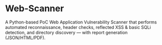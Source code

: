 # Web-Scanner
A Python-based PoC Web Application Vulnerability Scanner that performs automated reconnaissance, header checks, reflected XSS &amp; basic SQLi detection, and directory discovery — with report generation (JSON/HTML/PDF).
